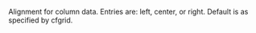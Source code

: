 Alignment for column data. Entries are: left, center, or right. Default is as specified
		by cfgrid.